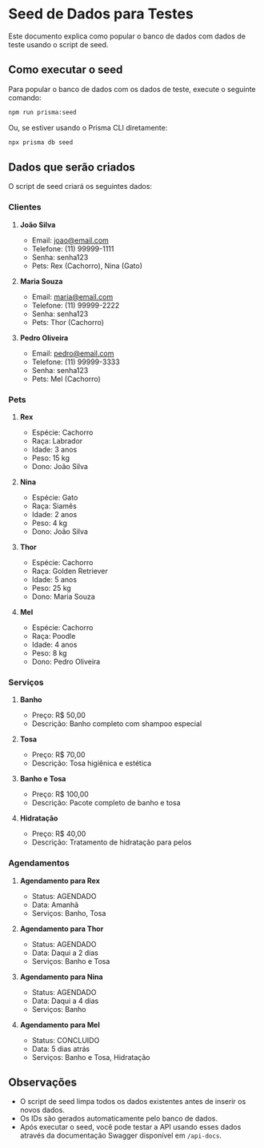 # Seed de Dados para Testes

Este documento explica como popular o banco de dados com dados de teste usando o script de seed.

## Como executar o seed

Para popular o banco de dados com os dados de teste, execute o seguinte comando:

```bash
npm run prisma:seed
```

Ou, se estiver usando o Prisma CLI diretamente:

```bash
npx prisma db seed
```

## Dados que serão criados

O script de seed criará os seguintes dados:

### Clientes
1. **João Silva**
   - Email: joao@email.com
   - Telefone: (11) 99999-1111
   - Senha: senha123
   - Pets: Rex (Cachorro), Nina (Gato)

2. **Maria Souza**
   - Email: maria@email.com
   - Telefone: (11) 99999-2222
   - Senha: senha123
   - Pets: Thor (Cachorro)

3. **Pedro Oliveira**
   - Email: pedro@email.com
   - Telefone: (11) 99999-3333
   - Senha: senha123
   - Pets: Mel (Cachorro)

### Pets
1. **Rex**
   - Espécie: Cachorro
   - Raça: Labrador
   - Idade: 3 anos
   - Peso: 15 kg
   - Dono: João Silva

2. **Nina**
   - Espécie: Gato
   - Raça: Siamês
   - Idade: 2 anos
   - Peso: 4 kg
   - Dono: João Silva

3. **Thor**
   - Espécie: Cachorro
   - Raça: Golden Retriever
   - Idade: 5 anos
   - Peso: 25 kg
   - Dono: Maria Souza

4. **Mel**
   - Espécie: Cachorro
   - Raça: Poodle
   - Idade: 4 anos
   - Peso: 8 kg
   - Dono: Pedro Oliveira

### Serviços
1. **Banho**
   - Preço: R$ 50,00
   - Descrição: Banho completo com shampoo especial

2. **Tosa**
   - Preço: R$ 70,00
   - Descrição: Tosa higiênica e estética

3. **Banho e Tosa**
   - Preço: R$ 100,00
   - Descrição: Pacote completo de banho e tosa

4. **Hidratação**
   - Preço: R$ 40,00
   - Descrição: Tratamento de hidratação para pelos

### Agendamentos
1. **Agendamento para Rex**
   - Status: AGENDADO
   - Data: Amanhã
   - Serviços: Banho, Tosa

2. **Agendamento para Thor**
   - Status: AGENDADO
   - Data: Daqui a 2 dias
   - Serviços: Banho e Tosa

3. **Agendamento para Nina**
   - Status: AGENDADO
   - Data: Daqui a 4 dias
   - Serviços: Banho

4. **Agendamento para Mel**
   - Status: CONCLUIDO
   - Data: 5 dias atrás
   - Serviços: Banho e Tosa, Hidratação

## Observações

- O script de seed limpa todos os dados existentes antes de inserir os novos dados.
- Os IDs são gerados automaticamente pelo banco de dados.
- Após executar o seed, você pode testar a API usando esses dados através da documentação Swagger disponível em `/api-docs`. 